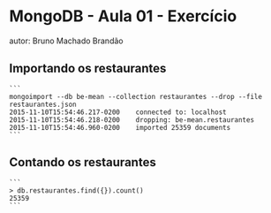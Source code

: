 # MongoDB - Aula 01 - Exercício
autor: Bruno Machado Brandão

## Importando os restaurantes
	```
	mongoimport --db be-mean --collection restaurantes --drop --file restaurantes.json
	2015-11-10T15:54:46.217-0200    connected to: localhost
	2015-11-10T15:54:46.218-0200    dropping: be-mean.restaurantes
	2015-11-10T15:54:46.960-0200    imported 25359 documents
    ```

## Contando os restaurantes

    ```
    > db.restaurantes.find({}).count()
	25359
	```